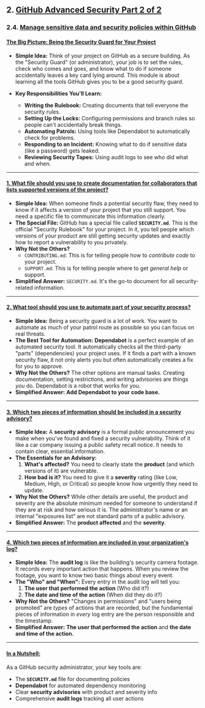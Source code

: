 ## 2. [GitHub Advanced Security Part 2 of 2](https://learn.microsoft.com/en-us/training/paths/github-advanced-security-2/)

### 2.4. [Manage sensitive data and security policies within GitHub](https://learn.microsoft.com/en-us/training/modules/manage-sensitive-data-security-policies/)

#### [The Big Picture: Being the Security Guard for Your Project](https://learn.microsoft.com/en-us/training/modules/manage-sensitive-data-security-policies/2-set-security-policies)

*   **Simple Idea:** Think of your project on GitHub as a secure building. As the "Security Guard" (or administrator), your job is to set the rules, check who comes and goes, and know what to do if someone accidentally leaves a key card lying around. This module is about learning all the tools GitHub gives you to be a good security guard.

*   **Key Responsibilities You'll Learn:**
    *   **Writing the Rulebook:** Creating documents that tell everyone the security rules.
    *   **Setting Up the Locks:** Configuring permissions and branch rules so people can't accidentally break things.
    *   **Automating Patrols:** Using tools like Dependabot to automatically check for problems.
    *   **Responding to an Incident:** Knowing what to do if sensitive data (like a password) gets leaked.
    *   **Reviewing Security Tapes:** Using audit logs to see who did what and when.

---

#### [1. What file should you use to create documentation for collaborators that lists supported versions of the project?](https://learn.microsoft.com/en-us/training/modules/manage-sensitive-data-security-policies/2-set-security-policies)

*   **Simple Idea:** When someone finds a potential security flaw, they need to know if it affects a version of your project that you still support. You need a specific file to communicate this information clearly.
*   **The Special File:** GitHub has a special file called **`SECURITY.md`**. This is the official "Security Rulebook" for your project. In it, you tell people which versions of your product are still getting security updates and exactly how to report a vulnerability to you privately.
*   **Why Not the Others?**
    *   `CONTRIBUTING.md`: This is for telling people how to *contribute code* to your project.
    *   `SUPPORT.md`: This is for telling people where to get *general help* or support.
*   **Simplified Answer:** `SECURITY.md`. It's the go-to document for all security-related information.

---

#### [2. What tool should you use to automate part of your security process?](https://learn.microsoft.com/en-us/training/modules/manage-sensitive-data-security-policies/3-scrub-sensitive-data-from-repository)

*   **Simple Idea:** Being a security guard is a lot of work. You want to automate as much of your patrol route as possible so you can focus on real threats.
*   **The Best Tool for Automation:** **Dependabot** is a perfect example of an automated security tool. It automatically checks all the third-party "parts" (dependencies) your project uses. If it finds a part with a known security flaw, it not only alerts you but often automatically creates a fix for you to approve.
*   **Why Not the Others?** The other options are manual tasks. Creating documentation, setting restrictions, and writing advisories are things *you* do. Dependabot is a robot that works for you.
*   **Simplified Answer:** **Add Dependabot to your code base.**

---

#### [3. Which two pieces of information should be included in a security advisory?](https://learn.microsoft.com/en-us/training/modules/manage-sensitive-data-security-policies/4-report-logs)

*   **Simple Idea:** A **security advisory** is a formal public announcement you make when you've found and fixed a security vulnerability. Think of it like a car company issuing a public safety recall notice. It needs to contain clear, essential information.
*   **The Essentials for an Advisory:**
    1.  **What's affected?** You need to clearly state the **product** (and which versions of it) are vulnerable.
    2.  **How bad is it?** You need to give it a **severity** rating (like Low, Medium, High, or Critical) so people know how urgently they need to update.
*   **Why Not the Others?** While other details are useful, the product and severity are the absolute minimum needed for someone to understand if they are at risk and how serious it is. The administrator's name or an internal "exposures list" are not standard parts of a public advisory.
*   **Simplified Answer:** The **product affected** and the **severity**.

---

#### [4. Which two pieces of information are included in your organization's log?](https://learn.microsoft.com/en-us/training/modules/manage-sensitive-data-security-policies/4-report-logs)

*   **Simple Idea:** The **audit log** is like the building's security camera footage. It records every important action that happens. When you review the footage, you want to know two basic things about every event.
*   **The "Who" and "When":** Every entry in the audit log will tell you:
    1.  **The user that performed the action** (Who did it?)
    2.  **The date and time of the action** (When did they do it?)
*   **Why Not the Others?** "Changes in permissions" and "users being promoted" are *types* of actions that are recorded, but the fundamental pieces of information in *every* log entry are the person responsible and the timestamp.
*   **Simplified Answer:** **The user that performed the action** and **the date and time of the action.**

---

#### [In a Nutshell:](https://learn.microsoft.com/en-us/training/modules/manage-sensitive-data-security-policies/7-summary)

As a GitHub security administrator, your key tools are:
- The **`SECURITY.md`** file for documenting policies
- **Dependabot** for automated dependency monitoring
- Clear **security advisories** with product and severity info
- Comprehensive **audit logs** tracking all user actions
